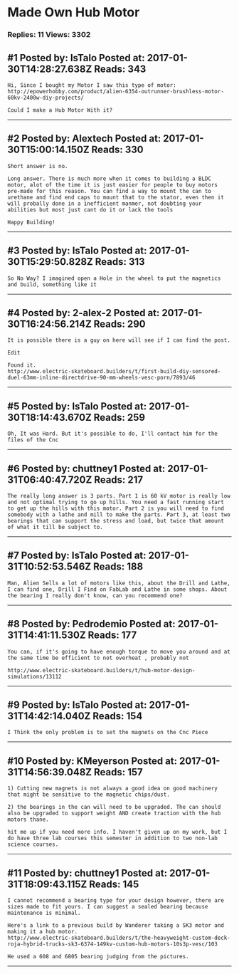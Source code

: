 # Made Own Hub Motor

### Replies: 11 Views: 3302

## \#1 Posted by: IsTalo Posted at: 2017-01-30T14:28:27.638Z Reads: 343

```
Hi, Since I bought my Motor I saw this type of motor: http://epowerhobby.com/product/alien-6354-outrunner-brushless-motor-60kv-2400w-diy-projects/

Could I make a Hub Motor With it?
```

---
## \#2 Posted by: Alextech Posted at: 2017-01-30T15:00:14.150Z Reads: 330

```
Short answer is no.  

Long answer. There is much more when it comes to building a BLDC motor, alot of the time it is just easier for people to buy motors pre-made for this reason. You can find a way to mount the can to urethane and find end caps to mount that to the stator, even then it will probally done in a inefficient manmer, not doubting your abilities but most just cant do it or lack the tools

Happy Building!
```

---
## \#3 Posted by: IsTalo Posted at: 2017-01-30T15:29:50.828Z Reads: 313

```
So No Way? I imagined open a Hole in the wheel to put the magnetics and build, something like it
```

---
## \#4 Posted by: 2-alex-2 Posted at: 2017-01-30T16:24:56.214Z Reads: 290

```
It is possible there is a guy on here will see if I can find the post.

Edit 

Found it. 
http://www.electric-skateboard.builders/t/first-build-diy-sensored-duel-63mm-inline-directdrive-90-mm-wheels-vesc-porn/7893/46
```

---
## \#5 Posted by: IsTalo Posted at: 2017-01-30T18:14:43.670Z Reads: 259

```
Oh, It was Hard. But it's possible to do, I'll contact him for the files of the Cnc
```

---
## \#6 Posted by: chuttney1 Posted at: 2017-01-31T06:40:47.720Z Reads: 217

```
The really long answer is 3 parts. Part 1 is 60 kV motor is really low and not optimal trying to go up hills. You need a fast running start to get up the hills with this motor. Part 2 is you will need to find somebody with a lathe and mill to make the parts. Part 3, at least two bearings that can support the stress and load, but twice that amount of what it till be subject to.
```

---
## \#7 Posted by: IsTalo Posted at: 2017-01-31T10:52:53.546Z Reads: 188

```
Man, Alien Sells a lot of motors like this, about the Drill and Lathe, I can find one, Drill I Find on FabLab and Lathe in some shops. About the bearing I really don't know, can you recommend one?
```

---
## \#8 Posted by: Pedrodemio Posted at: 2017-01-31T14:41:11.530Z Reads: 177

```
You can, if it's going to have enough torque to move you around and at the same time be efficient to not overheat , probably not

http://www.electric-skateboard.builders/t/hub-motor-design-simulations/13112
```

---
## \#9 Posted by: IsTalo Posted at: 2017-01-31T14:42:14.040Z Reads: 154

```
I Think the only problem is to set the magnets on the Cnc Piece
```

---
## \#10 Posted by: KMeyerson Posted at: 2017-01-31T14:56:39.048Z Reads: 157

```
1) Cutting new magnets is not always a good idea on good machinery that might be sensitive to the magnetic chips/dust.

2) the bearings in the can will need to be upgraded. The can should also be upgraded to support weight AND create traction with the hub motors thane.

hit me up if you need more info. I haven't given up on my work, but I do have three lab courses this semester in addition to two non-lab science courses.
```

---
## \#11 Posted by: chuttney1 Posted at: 2017-01-31T18:09:43.115Z Reads: 145

```
I cannot recommend a bearing type for your design however, there are sizes made to fit yours. I can suggest a sealed bearing because maintenance is minimal.

Here's a link to a previous build by Wanderer taking a SK3 motor and making it a hub motor. 
http://www.electric-skateboard.builders/t/the-heavyweight-custom-deck-roja-hybrid-trucks-sk3-6374-149kv-custom-hub-motors-10s3p-vesc/103

He used a 608 and 6805 bearing judging from the pictures.
```

---
